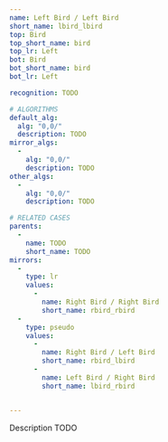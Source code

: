 ```yaml
---
name: Left Bird / Left Bird
short_name: lbird_lbird
top: Bird
top_short_name: bird
top_lr: Left
bot: Bird
bot_short_name: bird
bot_lr: Left

recognition: TODO

# ALGORITHMS
default_alg:
  alg: "0,0/"
  description: TODO
mirror_algs:
  -
    alg: "0,0/"
    description: TODO
other_algs:
  -
    alg: "0,0/"
    description: TODO

# RELATED CASES
parents:
  -
    name: TODO
    short_name: TODO
mirrors:
  -
    type: lr
    values: 
      -
        name: Right Bird / Right Bird
        short_name: rbird_rbird
  -
    type: pseudo
    values: 
      -
        name: Right Bird / Left Bird
        short_name: rbird_lbird
      -
        name: Left Bird / Right Bird
        short_name: lbird_rbird


---
```


Description TODO


